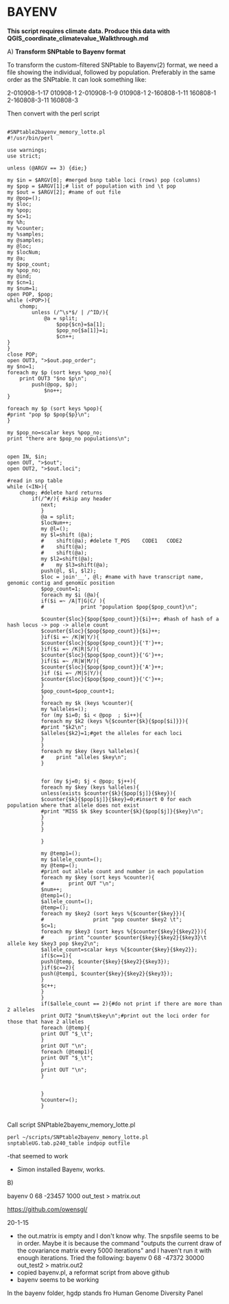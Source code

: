 BAYENV
===


**This script requires climate data. Produce this data with QGIS_coordinate_climatevalue_Walkthrough.md**

A) **Transform SNPtable to Bayenv format**

To transform the custom-filtered SNPtable to Bayenv(2) format, we need a file showing the individual, followed by population. Preferably in the same order as the SNPtable. It can look something like:

2-010908-1-17   010908-1
2-010908-1-9    010908-1
2-160808-1-11   160808-1
2-160808-3-11   160808-3

Then convert with the perl script

```

#SNPtable2bayenv_memory_lotte.pl
#!/usr/bin/perl

use warnings;
use strict;

unless (@ARGV == 3) {die;}

my $in = $ARGV[0]; #merged bsnp table loci (rows) pop (columns)
my $pop = $ARGV[1];# list of population with ind \t pop
my $out = $ARGV[2]; #name of out file
my @pop=();
my $loc;
my %pop;
my $c=1;
my %h;
my %counter;
my %samples;
my @samples;
my @loc;
my $locNum;
my @a;
my $pop_count;
my %pop_no;
my @ind;
my $cn=1;
my $num=1;
open POP, $pop;
while (<POP>){
    chomp;
        unless (/^\s*$/ | /^ID/){
            @a = split;
                $pop{$cn}=$a[1];
                $pop_no{$a[1]}=1;
                $cn++;
}
}
close POP;
open OUT3, ">$out.pop_order";
my $no=1;
foreach my $p (sort keys %pop_no){
    print OUT3 "$no $p\n";
        push(@pop, $p);
            $no++;
}

foreach my $p (sort keys %pop){
#print "pop $p $pop{$p}\n";
}

my $pop_no=scalar keys %pop_no;
print "there are $pop_no populations\n";


open IN, $in;
open OUT, ">$out";
open OUT2, ">$out.loci";

#read in snp table
while (<IN>){
    chomp; #delete hard returns
        if(/^#/){ #skip any header
           next;
           }
           @a = split;
           $locNum++;
           my @l=();
           my $l=shift (@a);
           #	shift(@a); #delete T_POS	CODE1	CODE2
           #	shift(@a);
           #	shift(@a);
           my $l2=shift(@a);
           #	my $l3=shift(@a);
           push(@l, $l, $l2);
           $loc = join'__', @l; #name with have transcript name, genomic contig and genomic position
           $pop_count=1;
           foreach my $i (@a){
           if($i =~ /A|T|G|C/ ){
           #			print "population $pop{$pop_count}\n";
           
           $counter{$loc}{$pop{$pop_count}}{$i}++; #hash of hash of a hash locus -> pop -> allele count
           $counter{$loc}{$pop{$pop_count}}{$i}++;
           }if($i =~ /K|W|Y/){
           $counter{$loc}{$pop{$pop_count}}{'T'}++;
           }if($i =~ /K|R|S/){
           $counter{$loc}{$pop{$pop_count}}{'G'}++;
           }if($i =~ /R|W|M/){
           $counter{$loc}{$pop{$pop_count}}{'A'}++;
           }if ($i =~ /M|S|Y/){
           $counter{$loc}{$pop{$pop_count}}{'C'}++;
           }
           $pop_count=$pop_count+1;
           }
           foreach my $k (keys %counter){
           my %alleles=();
           for (my $i=0; $i < @pop  ; $i++){
           foreach my $k2 (keys %{$counter{$k}{$pop[$i]}}){
           #print "$k2\n";
           $alleles{$k2}=1;#get the alleles for each loci
           }
           }
           foreach my $key (keys %alleles){
           #	print "alleles $key\n";
           }
           
           
           for (my $j=0; $j < @pop; $j++){
           foreach my $key (keys %alleles){
           unless(exists $counter{$k}{$pop[$j]}{$key}){
           $counter{$k}{$pop[$j]}{$key}=0;#insert 0 for each population where that allele does not exist
           #print "MISS $k $key $counter{$k}{$pop[$j]}{$key}\n";
           }
           }
           }
           
           }
           
           my @temp1=();
           my $allele_count=();
           my @temp=();
           #print out allele count and number in each population
           foreach my $key (sort keys %counter){
           #		print OUT "\n";
           $num++;
           @temp1=();
           $allele_count=();
           @temp=();
           foreach my $key2 (sort keys %{$counter{$key}}){
           #				print "pop counter $key2 \t";
           $c=1;
           foreach my $key3 (sort keys %{$counter{$key}{$key2}}){
           #		print "counter $counter{$key}{$key2}{$key3}\t allele key $key3 pop $key2\n";
           $allele_count=scalar keys %{$counter{$key}{$key2}};
           if($c==1){
           push(@temp, $counter{$key}{$key2}{$key3});
           }if($c==2){
           push(@temp1, $counter{$key}{$key2}{$key3});
           }
           $c++;
           }
           }
           if($allele_count == 2){#do not print if there are more than 2 alleles
           print OUT2 "$num\t$key\n";#print out the loci order for those that have 2 alleles
           foreach (@temp){
           print OUT "$_\t";
           }
           print OUT "\n";
           foreach (@temp1){
           print OUT "$_\t";
           }
           print OUT "\n";
           }				
           
           
           }
           %counter=();
           }
           
```

Call script SNPtable2bayenv_memory_lotte.pl
           
```
perl ~/scripts/SNPtable2bayenv_memory_lotte.pl snptableUG.tab.p240_table indpop outfile
```
           
-that seemed to work
- Simon installed Bayenv, works.


B)

bayenv 0 68 -23457 1000 out_test > matrix.out

https://github.com/owensgl/

20-1-15
- the out.matrix is empty and I don't know why. The snpsfile seems to be in order. Maybe it is because the command "outputs the current draw of the covariance matrix every 5000 iterations" and I haven't run it with enough iterations. Tried the following:
bayenv 0 68 -47372 30000 out_test2 > matrix.out2
- copied bayenv.pl, a reformat script from above github
- bayenv seems to be working

In the bayenv folder, hgdp stands fro Human Genome Diversity Panel